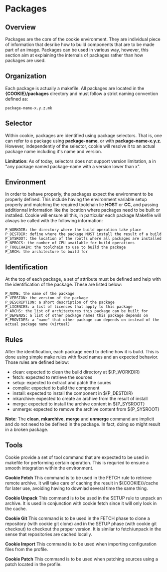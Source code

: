 # Packages

## Overview

Packages are the core of the cookie environment. They are individual piece of information that desribe how
to build components that are to be made part of an image. Packages can be used in various way, however, this
section aim at explaining the internals of packages rather than how packages are used.

## Organization

Each package is actually a makefile. All packages are located in the **{COOKIE}/packages** directory and
must follow a strict naming convention defined as:

    package-name-x.y.z.mk
    
## Selector

Within cookie, packages are identified using package selectors. That is, one can refer to a package using
**package-name**, or with **package-name-x.y.z**. However, independently of the selector, cookie will
resolve it to an actual package name including it's name and version.

**Limitation**: As of today, selectors does not support version limitation, a in "any package named
package-name with a version lower than x".

## Environment

In order to behave properly, the packages expect the environment to be properly defined. This include
having the environment variable setup properly and matching the required toolchain lie **HOST** or **CC**,
and passing additionnal information like the location where packages need to be built or installed. Cookie
will ensure all this, in particular each package Makefile will always be called with the following
information:

    P_WORKDIR: the directory where the build operation take place
    P_DESTDIR: define where the package MUST install the result of a build
    P_SYSROOT: the location of the rootfs where all packages are installed
    P_NPROCS: the number of CPU available for build operations
    P_TOOLCHAIN: the toolchain to use to build the package
    P_ARCH: the architecture to build for

## Identification

At the top of each package, a set of attribute must be defined and help with the identification of
the package. These are listed below:

    P_NAME: the name of the package
    P_VERSION: the version of the package
    P_DESCRIPTION: a short description of the package
    P_LICENCES: a list of licences that apply to this package
    P_ARCHS: the list of architectures this package can be built for
    P_DEPENDS: a list of other package names this package depends on
    P_PROVIDES: a "name" that other package can depends on instead of the actual package name (virtual)

## Rules

After the identification, each package need to define how it is build. This is done using simple
make rules with fixed names and an expected behavior. Those rules are defined below:

- clean: expected to clean the build directory at ${P_WORKDIR}
- fetch: expected to retrieve the sources
- setup: expected to extract and patch the soures
- compile: expected to build the component
- install: expected to install the component in ${P_DESTDIR}
- mkarchive: expected to create an archive from the result of install
- merge: expected to install the archive content in ${P_SYSROOT}
- unmerge: expected to remove the archive content from ${P_SYSROOT}

**Note**: The **clean**, **mkarchive**, **merge** and **unmerge** command are implicit and do
not need to be defined in the package. In fact, doing so might result in a broken package.

## Tools

Cookie provide a set of tool command that are expected to be used in makefile for performing
certain operation. This is requried to ensure a smooth integration within the environment.

**Cookie Fetch**
    This command is to be used in the FETCH rule to retrieve remote archive. It will take care
    of caching the result in ${COOKIE}}/cache for later use, avoiding having to downlad several
    time the same thing.

**Cookie Unpack**
    This command is to be used in the SETUP rule to unpack an archive. It is used in conjunction
    with cookie fetch since it will only look in the cache.

**Cookie Git**
    This command is to be used in the FETCH phase to clone a repository (with cookie git clone)
    and in the SETUP phase (with cookie git checkout) to checkout the proper version. It is
    similar to fetch/unpack in the sense that repositories are cached locally.

**Cookie Import**
    This command is to be used when importing configuration files from the profile.

**Cookie Patch**
    This command is to be used when patching sources using a patch located in the profile.

